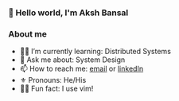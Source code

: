 ### 👋 Hello world, I'm Aksh Bansal 

<!-- <img align="center" width=420px alt="GIF" src="https://media.giphy.com/media/3ohhwNqFMnb7wZgNnq/giphy.gif"  height="250"/> -->
<!-- <img align="center" height="250px" width="900px" alt="GIF" src="https://media.giphy.com/media/3ohhwNqFMnb7wZgNnq/giphy.gif"  /> -->
<!-- <img src="https://github.com/Aksh-Bansal-dev/Aksh-Bansal-dev/raw/main/github.svg" /> -->

 ### About me

- 🐱‍💻 I’m currently learning: Distributed Systems
- 💬 Ask me about: System Design
- 📫 How to reach me: [email](mailto:akshbansal321@gmail.com) or [linkedIn](https://www.linkedin.com/in/aksh-bansal-0a1073200/)
- ⚜ Pronouns: He/His
- 🐱‍🚀 Fun fact: I use vim!

<!-- 
![top languages](https://github-readme-stats.vercel.app/api/top-langs/?username=aksh-bansal-dev&layout=compact&show_icons=true&hide_border=true&bg_color=232326&icon_color=ebcb8b&title_color=a0c5e7&text_color=a0c5e7)

<img src="https://github-profile-trophy.vercel.app/?username=Aksh-Bansal-dev&theme=onedark&margin-w=15&margin-h=15&column=7&v=2" alt="s3ansh33p" /> 
<img height="170" align="left" src="https://github-readme-stats.vercel.app/api?username=Aksh-Bansal-dev&count_private=true&include_all_commits=true&theme=onedark" alt="s3ansh33p" />
-->

